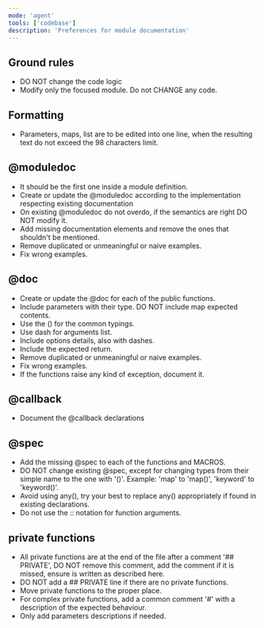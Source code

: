 ```yaml
---
mode: 'agent'
tools: ['codebase']
description: 'Preferences for module documentation'
---
```

## Ground rules
- DO NOT change the code logic
- Modify only the focused module. Do not CHANGE any code.

## Formatting
- Parameters, maps, list are to be edited into one line, when the resulting text do not exceed the 98 characters limit.

## @moduledoc
- It should be the first one inside a module definition.
- Create or update the @moduledoc according to the implementation respecting existing documentation
- On existing @moduledoc do not overdo, if the semantics are right DO NOT modify it.
- Add missing documentation elements and remove the ones that shouldn't be mentioned.
- Remove duplicated or unmeaningful or naive examples.
- Fix wrong examples.

## @doc
- Create or update the @doc for each of the public functions.
- Include parameters with their type. DO NOT include map expected contents.
- Use the () for the common typings.
- Use dash for arguments list.
- Include options details, also with dashes.
- Include the expected return.
- Remove duplicated or unmeaningful or naive examples.
- Fix wrong examples.
- If the functions raise any kind of exception, document it.

## @callback
- Document the @callback declarations

## @spec
- Add the missing @spec to each of the functions and MACROS. 
- DO NOT change existing @spec, except for changing types from their simple name to the one with '()'. Example: 'map' to 'map()', 'keyword' to 'keyword()'.
- Avoid using any(), try your best to replace any() appropriately if found in existing declarations.
- Do not use the :: notation for function arguments.

## private functions
- All private functions are at the end of the file after a comment '## PRIVATE', DO NOT remove this comment, add the comment if it is missed, ensure is written as described here.
- DO NOT add a ## PRIVATE line if there are no private functions.
- Move private functions to the proper place.
- For complex private functions, add a common comment '#' with a description of the expected behaviour.
- Only add parameters descriptions if needed.



